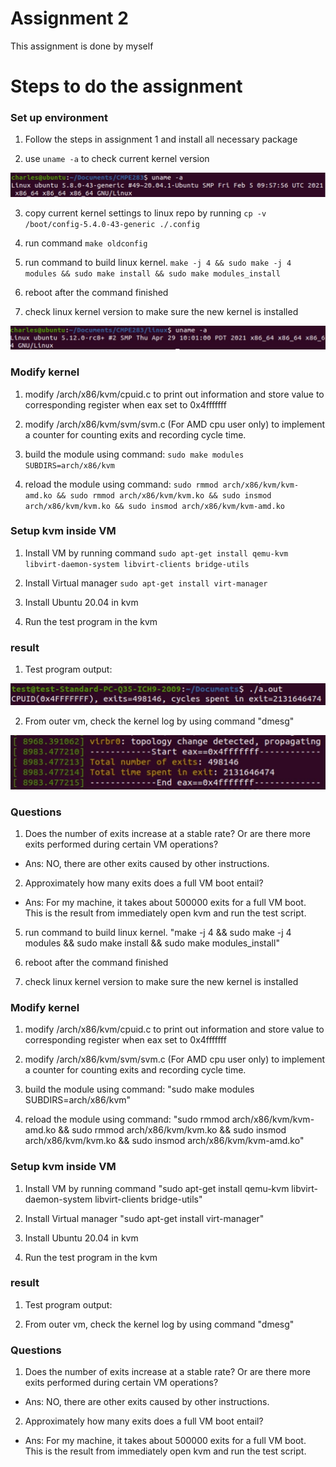 # Assignment 2

This assignment is done by myself

# Steps to do the assignment

### Set up environment

1. Follow the steps in assignment 1 and install all necessary package

2. use ```uname -a``` to check current kernel version

![Output](/assignment2/oldkernel.jpg)

3. copy current kernel settings to linux repo by running ```cp -v /boot/config-5.4.0-43-generic ./.config```

4. run command ```make oldconfig```

5. run command to build linux kernel. ```make -j 4 && sudo make -j 4 modules && sudo make install && sudo make modules_install```

6. reboot after the command finished

7. check linux kernel version to make sure the new kernel is installed

![Output](/assignment2/newkernel.jpg)

### Modify kernel 

1. modify /arch/x86/kvm/cpuid.c to print out information and store value to corresponding register when eax set to 0x4fffffff

2. modify /arch/x86/kvm/svm/svm.c (For AMD cpu user only) to implement a counter for counting exits and recording cycle time.

3. build the module using command: ```sudo make modules SUBDIRS=arch/x86/kvm```

4. reload the module using command: ```sudo rmmod arch/x86/kvm/kvm-amd.ko && sudo rmmod arch/x86/kvm/kvm.ko && sudo insmod arch/x86/kvm/kvm.ko && sudo insmod arch/x86/kvm/kvm-amd.ko```

### Setup kvm inside VM

1. Install VM by running command ```sudo apt-get install qemu-kvm libvirt-daemon-system libvirt-clients bridge-utils```

2. Install Virtual manager ```sudo apt-get install virt-manager```

3. Install Ubuntu 20.04 in kvm

4. Run the test program in the kvm

### result

1. Test program output:

![Output](/assignment2/test.jpg)

2. From outer vm, check the kernel log by using command "dmesg"

![Output](/assignment2/dmesg.jpg)

### Questions

1. Does the number of exits increase at a stable rate? Or are there more exits performed during certain VM operations?

- Ans: NO, there are other exits caused by other instructions.

2. Approximately how many exits does a full VM boot entail?

- Ans: For my machine, it takes about 500000 exits for a full VM boot. This is the result from immediately open kvm and run the test script.

5. run command to build linux kernel. "make -j 4 && sudo make -j 4 modules && sudo make install && sudo make modules_install"

6. reboot after the command finished

7. check linux kernel version to make sure the new kernel is installed

### Modify kernel 

1. modify /arch/x86/kvm/cpuid.c to print out information and store value to corresponding register when eax set to 0x4fffffff

2. modify /arch/x86/kvm/svm/svm.c (For AMD cpu user only) to implement a counter for counting exits and recording cycle time.

3. build the module using command: "sudo make modules SUBDIRS=arch/x86/kvm"

4. reload the module using command: "sudo rmmod arch/x86/kvm/kvm-amd.ko && sudo rmmod arch/x86/kvm/kvm.ko && sudo insmod arch/x86/kvm/kvm.ko && sudo insmod arch/x86/kvm/kvm-amd.ko"

### Setup kvm inside VM

1. Install VM by running command "sudo apt-get install qemu-kvm libvirt-daemon-system libvirt-clients bridge-utils"

2. Install Virtual manager "sudo apt-get install virt-manager"

3. Install Ubuntu 20.04 in kvm

4. Run the test program in the kvm

### result

1. Test program output:

2. From outer vm, check the kernel log by using command "dmesg"

### Questions

1. Does the number of exits increase at a stable rate? Or are there more exits performed during certain VM operations?

- Ans: NO, there are other exits caused by other instructions.

2. Approximately how many exits does a full VM boot entail?

- Ans: For my machine, it takes about 500000 exits for a full VM boot. This is the result from immediately open kvm and run the test script.